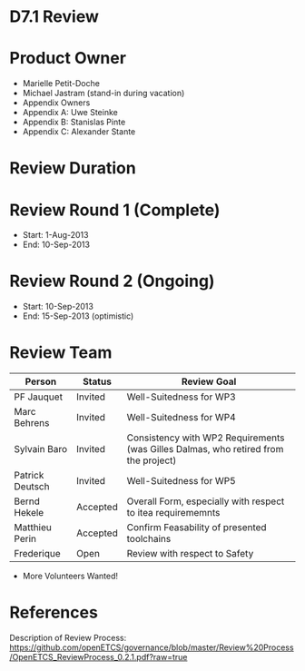 D7.1 Review
====

Product Owner
===
* Marielle Petit-Doche
* Michael Jastram (stand-in during vacation)
* Appendix Owners
 * Appendix A: Uwe Steinke
 * Appendix B: Stanislas Pinte
 * Appendix C: Alexander Stante

Review Duration
===

Review Round 1 (Complete)
====
* Start: 1-Aug-2013
* End: 10-Sep-2013

Review Round 2 (Ongoing)
====
* Start: 10-Sep-2013
* End: 15-Sep-2013 (optimistic)

Review Team
===

Person | Status | Review Goal
------ | ------ | -----------
PF Jauquet | Invited | Well-Suitedness for WP3
Marc Behrens | Invited | Well-Suitedness for WP4
Sylvain Baro | Invited | Consistency with WP2 Requirements (was Gilles Dalmas, who retired from the project)
Patrick Deutsch | Invited | Well-Suitedness for WP5
Bernd Hekele  | Accepted | Overall Form, especially with respect to itea requirememnts
Matthieu Perin | Accepted | Confirm Feasability of presented toolchains
Frederique | Open | Review with respect to Safety
* More Volunteers Wanted!

References
==

Description of Review Process: https://github.com/openETCS/governance/blob/master/Review%20Process/OpenETCS_ReviewProcess_0.2.1.pdf?raw=true

